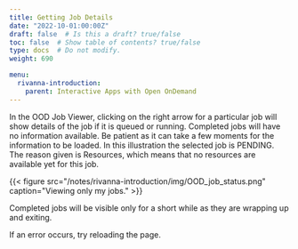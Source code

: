 ```yaml
---
title: Getting Job Details
date: "2022-10-01:00:00Z"
draft: false  # Is this a draft? true/false
toc: false  # Show table of contents? true/false
type: docs  # Do not modify.
weight: 690

menu:
  rivanna-introduction:
    parent: Interactive Apps with Open OnDemand
---
```


In the OOD Job Viewer, clicking on the right arrow for a particular job will show details of the job if it is queued or running.  Completed jobs will have no information available.  Be patient as it can take a few moments for the information to be loaded.  In this illustration the selected job is PENDING.  The reason given is Resources, which means that no resources are available yet for this job.

{{< figure src="/notes/rivanna-introduction/img/OOD_job_status.png" caption="Viewing only my jobs." >}}

Completed jobs will be visible only for a short while as they are wrapping up and exiting.

If an error occurs, try reloading the page.
